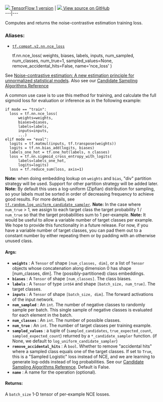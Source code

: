 [ ![](https://tensorflow.google.cn/images/tf_logo_32px.png) TensorFlow 1
version](/versions/r1.15/api_docs/python/tf/nn/nce_loss) |  [
![](https://tensorflow.google.cn/images/GitHub-Mark-32px.png) View source on
GitHub
](https://github.com/tensorflow/tensorflow/blob/r2.0/tensorflow/python/ops/nn_impl.py#L1821-L1922)  
---|---  
  
Computes and returns the noise-contrastive estimation training loss.

### Aliases:

  * [`tf.compat.v2.nn.nce_loss`](/api_docs/python/tf/nn/nce_loss)

    
    
    tf.nn.nce_loss(
        weights,
        biases,
        labels,
        inputs,
        num_sampled,
        num_classes,
        num_true=1,
        sampled_values=None,
        remove_accidental_hits=False,
        name='nce_loss'
    )
    

See [Noise-contrastive estimation: A new estimation principle for unnormalized
statistical
models](http://www.jmlr.org/proceedings/papers/v9/gutmann10a/gutmann10a.pdf).
Also see our [Candidate Sampling Algorithms
Reference](https://tensorflow.google.cn/extras/candidate_sampling.pdf)

A common use case is to use this method for training, and calculate the full
sigmoid loss for evaluation or inference as in the following example:

    
    
    if mode == "train":
      loss = tf.nn.nce_loss(
          weights=weights,
          biases=biases,
          labels=labels,
          inputs=inputs,
          ...)
    elif mode == "eval":
      logits = tf.matmul(inputs, tf.transpose(weights))
      logits = tf.nn.bias_add(logits, biases)
      labels_one_hot = tf.one_hot(labels, n_classes)
      loss = tf.nn.sigmoid_cross_entropy_with_logits(
          labels=labels_one_hot,
          logits=logits)
      loss = tf.reduce_sum(loss, axis=1)
    

**Note:** when doing embedding lookup on `weights` and `bias`, "div" partition
strategy will be used. Support for other partition strategy will be added
later. **Note:** By default this uses a log-uniform (Zipfian) distribution for
sampling, so your labels must be sorted in order of decreasing frequency to
achieve good results. For more details, see
[`tf.random.log_uniform_candidate_sampler`](https://tensorflow.google.cn/api_docs/python/tf/random/log_uniform_candidate_sampler).
**Note:** In the case where `num_true` > 1, we assign to each target class the
target probability 1 / `num_true` so that the target probabilities sum to 1
per-example. **Note:** It would be useful to allow a variable number of target
classes per example. We hope to provide this functionality in a future
release. For now, if you have a variable number of target classes, you can pad
them out to a constant number by either repeating them or by padding with an
otherwise unused class.

#### Args:

  * **`weights`** : A `Tensor` of shape `[num_classes, dim]`, or a list of `Tensor` objects whose concatenation along dimension 0 has shape [num_classes, dim]. The (possibly-partitioned) class embeddings.
  * **`biases`** : A `Tensor` of shape `[num_classes]`. The class biases.
  * **`labels`** : A `Tensor` of type `int64` and shape `[batch_size, num_true]`. The target classes.
  * **`inputs`** : A `Tensor` of shape `[batch_size, dim]`. The forward activations of the input network.
  * **`num_sampled`** : An `int`. The number of negative classes to randomly sample per batch. This single sample of negative classes is evaluated for each element in the batch.
  * **`num_classes`** : An `int`. The number of possible classes.
  * **`num_true`** : An `int`. The number of target classes per training example.
  * **`sampled_values`** : a tuple of (`sampled_candidates`, `true_expected_count`, `sampled_expected_count`) returned by a `*_candidate_sampler` function. (if None, we default to `log_uniform_candidate_sampler`)
  * **`remove_accidental_hits`** : A `bool`. Whether to remove "accidental hits" where a sampled class equals one of the target classes. If set to `True`, this is a "Sampled Logistic" loss instead of NCE, and we are learning to generate log-odds instead of log probabilities. See our [Candidate Sampling Algorithms Reference](https://tensorflow.google.cn/extras/candidate_sampling.pdf). Default is False.
  * **`name`** : A name for the operation (optional).

#### Returns:

A `batch_size` 1-D tensor of per-example NCE losses.

